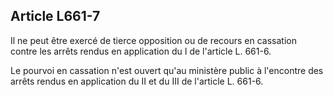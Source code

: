 Article L661-7
----
Il ne peut être exercé de tierce opposition ou de recours en cassation contre
les arrêts rendus en application du I de l'article L. 661-6.

Le pourvoi en cassation n'est ouvert qu'au ministère public à l'encontre des
arrêts rendus en application du II et du III de l'article L. 661-6.

